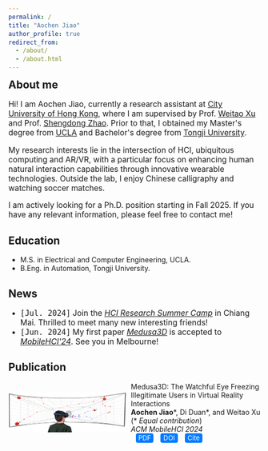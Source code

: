 ```yaml
---
permalink: /
title: "Aochen Jiao"
author_profile: true
redirect_from: 
  - /about/
  - /about.html
---
```

<h2 style="margin-top: 0.3rem;">About me</h2>

<div style="font-size: 0.97rem;">
<p>Hi! I am Aochen Jiao, currently a research assistant at <a href="https://www.cityu.edu.hk/">City University of Hong Kong</a>, where I am supervised by Prof. <a href="https://weitaoxu.com">Weitao Xu</a> and Prof. <a href="https://shengdongzhao.com">Shengdong Zhao</a>. Prior to that, I obtained my Master's degree from <a href="https://www.ucla.edu/">UCLA</a> and Bachelor's degree from <a href="https://en.tongji.edu.cn/">Tongji University</a>.</p>

<p>My research interests lie in the intersection of HCI, ubiquitous computing and AR/VR, with a particular focus on enhancing human natural interaction capabilities through innovative wearable technologies. Outside the lab, I enjoy Chinese calligraphy and watching soccer matches.</p>

<p>I am actively looking for a Ph.D. position starting in Fall 2025. If you have any relevant information, please feel free to contact me!</p>
</div>

Education
------
<ul>
  <li>
    <span style="font-size: rem;">M.S. in Electrical and Computer Engineering, UCLA.</span>
  </li>
  <li>
    <span style="font-size: rem;">B.Eng. in Automation, Tongji University.</span>
  </li>
</ul>

News
------
<ul>
  <li>
    <span class="inline-code-news">[Jul. 2024]</span> 
    <span style="font-size: 0.98rem;">Join the <a href="https://synteraction.org/news/conclusion-2024-chiang-mai-research-camp-.html"><i>HCI Research Summer Camp</i></a> in Chiang Mai. Thrilled to meet many new interesting friends!</span>
  </li>
  <li>
    <span class="inline-code-news">[Jun. 2024]</span> 
    <span style="font-size: 0.98rem;">My first paper <a href="../files/Medusa3D.pdf"><i>Medusa3D</i></a> is accepted to <a href="https://mobilehci.acm.org/2024/"><i>MobileHCI'24</i></a>. See you in Melbourne!</span>
  </li>
</ul>

Publication
------
<html lang="en">
<head>
  <meta charset="UTF-8">
  <meta name="viewport" content="width=device-width, initial-scale=1.0">
</head>

<body>
  <div class="container">
    <img src="../files/Medusa3D_teaser.PNG" alt="teaser" class="image">
    <div class="content">
      <p class="info">
        Medusa3D: The Watchful Eye Freezing Illegitimate Users in Virtual Reality Interactions<br>
        <strong>Aochen Jiao</strong>*, Di Duan*, and Weitao Xu <span class="nowrap">(* <i>Equal contribution</i>)</span><br>
        <i>ACM MobileHCI 2024</i> <span class="nowrap"><a href="../files/Medusa3D.pdf" class="button">PDF</a> <a href="https://doi.org/10.1145/3676515" class="button">DOI</a> <a class="button" onclick="showBibtex('bibtex-container-medusa3d')">Cite</a></span>
      </p>
    </div>
  </div>
  
  <div id="bibtex-container-medusa3d" style="display:none; margin-top: 0;">
    <pre id="bibtex-entry-medusa3d" class="inline-code">
@article{jiao2024medusa3d,
  title={Medusa3D: The Watchful Eye Freezing Illegitimate Users in Virtual Reality Interactions},
  author={Jiao, Aochen and Duan, Di and Xu, Weitao},
  journal={Proceedings of the ACM on Human-Computer Interaction},
  volume={8},
  number={MHCI},
  pages={1--21},
  year={2024},
  doi={https://doi.org/10.1145/3676515},
  publisher={ACM New York, NY, USA}
}</pre>
    <a class="button" onclick="copyBibtex('bibtex-entry-medusa3d')">Copy</a>
  </div>

  <script>
    function showBibtex(containerId) {
      var bibtexContainer = document.getElementById(containerId);
      if (bibtexContainer.style.display === "none") {
        bibtexContainer.style.display = "block";
      } else {
        bibtexContainer.style.display = "none";
      }
    }

    function copyBibtex(entryId) {
      var bibtexEntry = document.getElementById(entryId).innerText;
      navigator.clipboard.writeText(bibtexEntry).then(function() {
        alert('BibTeX entry copied to clipboard!');
      }, function(err) {
        console.error('Could not copy text: ', err);
      });
    }
  </script>
</body>

<style>
    .inline-code-news {
        background: none;
        font-size: 0.95rem; 
        font-family: monospace;
      }
  
    .inline-code {
      background: #f0f0f0;
      font-size: 0.82rem; 
      font-family: monospace;
      padding: 7px 10px;
      border-radius: 8px;
    }

    .container {
      display: flex;
      align-items: center;
      flex-wrap: wrap;
    }

    .image {
      width: 235px;
      height: 80px;
      margin-right: 2%;
    }

    .content {
      flex: 1;
    }

    .info {
      font-size: rem;
      margin: 0;
    }

    .nowrap {
      white-space: nowrap; 
      display: inline-block;
    }

    .button {
      display: inline-block;
      margin-left: 10px;
      font-size: 13px;
      color: white;
      background-color: #007BFF;
      text-decoration: none;
      border-radius: 4px;
      width: 35px;
      height: 19px;
      text-align: center;
      line-height: 19px;
      cursor: pointer;
    }

    .button:hover {
      background-color: #0056b3;
    }

    .button:link, .button:visited, .button:hover, .button:active, .button, a.button {
      text-decoration: none; 
    }

    @media (max-width: 600px) {
      .container {
        display: block;
        text-align: left;
      }
      .image {
        display: block;
        margin: 0 auto 10px auto;
      }
      .content {
        width: 100%;
        text-align: left;
      }
      .info {
        text-align: left;
        margin: 0;
      }
      .nowrap {
        white-space: nowrap;
        display: inline-block;
      }
    }
  </style>
</html>

<!--
<style>
  ul {
      margin-top: 0;
      padding-top: 0;
      margin-bottom: 0;
      padding-bottom: 0;
    }
  .scrolling-div {
    margin-bottom: 0;
  }
</style>
<div class="scrolling-div" style="padding: 0; height: 30px; overflow-y: scroll; width: 100%; scrollbar-width: none; -ms-overflow-style: none; margin-top: 0;">
  <ul>
    <li><b>[Jun. 2024]</b> My first paper <i>Medusa3D</i> is accepted by <i>[MobileHCI'24](https://mobilehci.acm.org/2024/)</i>.</li>
  </ul>
</div>
-->
